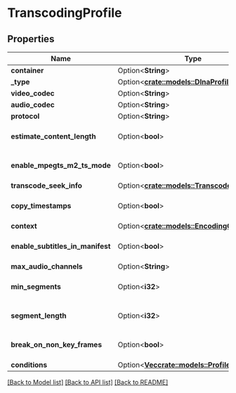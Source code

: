 # TranscodingProfile

## Properties

Name | Type | Description | Notes
------------ | ------------- | ------------- | -------------
**container** | Option<**String**> |  | [optional]
**_type** | Option<[**crate::models::DlnaProfileType**](DlnaProfileType.md)> |  | [optional]
**video_codec** | Option<**String**> |  | [optional]
**audio_codec** | Option<**String**> |  | [optional]
**protocol** | Option<**String**> |  | [optional]
**estimate_content_length** | Option<**bool**> |  | [optional][default to false]
**enable_mpegts_m2_ts_mode** | Option<**bool**> |  | [optional][default to false]
**transcode_seek_info** | Option<[**crate::models::TranscodeSeekInfo**](TranscodeSeekInfo.md)> |  | [optional]
**copy_timestamps** | Option<**bool**> |  | [optional][default to false]
**context** | Option<[**crate::models::EncodingContext**](EncodingContext.md)> |  | [optional]
**enable_subtitles_in_manifest** | Option<**bool**> |  | [optional][default to false]
**max_audio_channels** | Option<**String**> |  | [optional]
**min_segments** | Option<**i32**> |  | [optional][default to 0]
**segment_length** | Option<**i32**> |  | [optional][default to 0]
**break_on_non_key_frames** | Option<**bool**> |  | [optional][default to false]
**conditions** | Option<[**Vec<crate::models::ProfileCondition>**](ProfileCondition.md)> |  | [optional]

[[Back to Model list]](../README.md#documentation-for-models) [[Back to API list]](../README.md#documentation-for-api-endpoints) [[Back to README]](../README.md)


